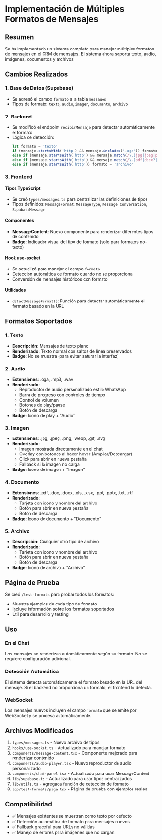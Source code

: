 # Implementación de Múltiples Formatos de Mensajes

## Resumen

Se ha implementado un sistema completo para manejar múltiples formatos de mensajes en el CRM de mensajes. El sistema ahora soporta texto, audio, imágenes, documentos y archivos.

## Cambios Realizados

### 1. Base de Datos (Supabase)
- Se agregó el campo `formato` a la tabla `messages`
- Tipos de formato: `texto`, `audio`, `imagen`, `documento`, `archivo`

### 2. Backend
- Se modificó el endpoint `recibirMensaje` para detectar automáticamente el formato
- Lógica de detección:
  ```typescript
  let formato = 'texto'
  if (mensaje.startsWith('http') && mensaje.includes('.oga')) formato = 'audio'
  else if (mensaje.startsWith('http') && mensaje.match(/\.(jpg|jpeg|png|webp)/i)) formato = 'imagen'
  else if (mensaje.startsWith('http') && mensaje.match(/\.(pdf|docx?|xlsx?|pptx?)/i)) formato = 'documento'
  else if (mensaje.startsWith('http')) formato = 'archivo'
  ```

### 3. Frontend

#### Tipos TypeScript
- Se creó `types/messages.ts` para centralizar las definiciones de tipos
- Tipos definidos: `MessageFormat`, `MessageType`, `Message`, `Conversation`, `SupabaseMessage`

#### Componentes
- **MessageContent**: Nuevo componente para renderizar diferentes tipos de contenido
- **Badge**: Indicador visual del tipo de formato (solo para formatos no-texto)

#### Hook use-socket
- Se actualizó para manejar el campo `formato`
- Detección automática de formato cuando no se proporciona
- Conversión de mensajes históricos con formato

#### Utilidades
- `detectMessageFormat()`: Función para detectar automáticamente el formato basado en la URL

## Formatos Soportados

### 1. Texto
- **Descripción**: Mensajes de texto plano
- **Renderizado**: Texto normal con saltos de línea preservados
- **Badge**: No se muestra (para evitar saturar la interfaz)

### 2. Audio
- **Extensiones**: .oga, .mp3, .wav
- **Renderizado**: 
  - Reproductor de audio personalizado estilo WhatsApp
  - Barra de progreso con controles de tiempo
  - Control de volumen
  - Botones de play/pause
  - Botón de descarga
- **Badge**: Icono de play + "Audio"

### 3. Imagen
- **Extensiones**: .jpg, .jpeg, .png, .webp, .gif, .svg
- **Renderizado**:
  - Imagen mostrada directamente en el chat
  - Overlay con botones al hacer hover (Ampliar/Descargar)
  - Click para abrir en nueva pestaña
  - Fallback si la imagen no carga
- **Badge**: Icono de imagen + "Imagen"

### 4. Documento
- **Extensiones**: .pdf, .doc, .docx, .xls, .xlsx, .ppt, .pptx, .txt, .rtf
- **Renderizado**:
  - Tarjeta con icono y nombre del archivo
  - Botón para abrir en nueva pestaña
  - Botón de descarga
- **Badge**: Icono de documento + "Documento"

### 5. Archivo
- **Descripción**: Cualquier otro tipo de archivo
- **Renderizado**:
  - Tarjeta con icono y nombre del archivo
  - Botón para abrir en nueva pestaña
  - Botón de descarga
- **Badge**: Icono de archivo + "Archivo"

## Página de Prueba

Se creó `/test-formats` para probar todos los formatos:
- Muestra ejemplos de cada tipo de formato
- Incluye información sobre los formatos soportados
- Útil para desarrollo y testing

## Uso

### En el Chat
Los mensajes se renderizan automáticamente según su formato. No se requiere configuración adicional.

### Detección Automática
El sistema detecta automáticamente el formato basado en la URL del mensaje. Si el backend no proporciona un formato, el frontend lo detecta.

### WebSocket
Los mensajes nuevos incluyen el campo `formato` que se emite por WebSocket y se procesa automáticamente.

## Archivos Modificados

1. `types/messages.ts` - Nuevo archivo de tipos
2. `hooks/use-socket.ts` - Actualizado para manejar formato
3. `components/message-content.tsx` - Componente mejorado para renderizar contenido
4. `components/audio-player.tsx` - Nuevo reproductor de audio personalizado
5. `components/chat-panel.tsx` - Actualizado para usar MessageContent
6. `lib/supabase.ts` - Actualizado para usar tipos centralizados
7. `lib/utils.ts` - Agregada función de detección de formato
8. `app/test-formats/page.tsx` - Página de prueba con ejemplos reales

## Compatibilidad

- ✅ Mensajes existentes se muestran como texto por defecto
- ✅ Detección automática de formato para mensajes nuevos
- ✅ Fallback graceful para URLs no válidas
- ✅ Manejo de errores para imágenes que no cargan 
